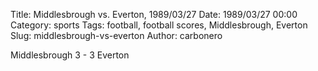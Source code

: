 Title: Middlesbrough vs. Everton, 1989/03/27
Date: 1989/03/27 00:00
Category: sports
Tags: football, football scores, Middlesbrough, Everton
Slug: middlesbrough-vs-everton
Author: carbonero


Middlesbrough 3 - 3 Everton
